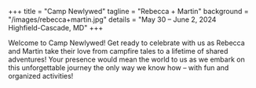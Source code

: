 +++
title = "Camp Newlywed"
tagline = "Rebecca + Martin"
background = "/images/rebecca+martin.jpg"
details = "May 30 – June 2, 2024</br>Highfield-Cascade, MD"
+++

Welcome to Camp Newlywed! Get ready to celebrate with us as Rebecca and Martin take their love from campfire tales to a lifetime of shared adventures! Your presence would mean the world to us as we embark on this unforgettable journey the only way we know how – with fun and organized activities!
